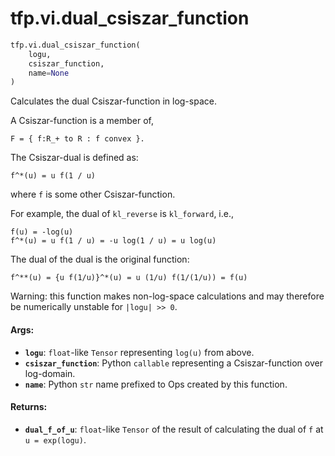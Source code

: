 <div itemscope itemtype="http://developers.google.com/ReferenceObject">
<meta itemprop="name" content="tfp.vi.dual_csiszar_function" />
<meta itemprop="path" content="Stable" />
</div>

# tfp.vi.dual_csiszar_function

``` python
tfp.vi.dual_csiszar_function(
    logu,
    csiszar_function,
    name=None
)
```

Calculates the dual Csiszar-function in log-space.

A Csiszar-function is a member of,

```none
F = { f:R_+ to R : f convex }.
```

The Csiszar-dual is defined as:

```none
f^*(u) = u f(1 / u)
```

where `f` is some other Csiszar-function.

For example, the dual of `kl_reverse` is `kl_forward`, i.e.,

```none
f(u) = -log(u)
f^*(u) = u f(1 / u) = -u log(1 / u) = u log(u)
```

The dual of the dual is the original function:

```none
f^**(u) = {u f(1/u)}^*(u) = u (1/u) f(1/(1/u)) = f(u)
```

Warning: this function makes non-log-space calculations and may therefore be
numerically unstable for `|logu| >> 0`.

#### Args:

* <b>`logu`</b>: `float`-like `Tensor` representing `log(u)` from above.
* <b>`csiszar_function`</b>: Python `callable` representing a Csiszar-function over
    log-domain.
* <b>`name`</b>: Python `str` name prefixed to Ops created by this function.


#### Returns:

* <b>`dual_f_of_u`</b>: `float`-like `Tensor` of the result of calculating the dual of
    `f` at `u = exp(logu)`.